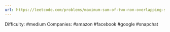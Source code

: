 ```yaml
---
url: https://leetcode.com/problems/maximum-sum-of-two-non-overlapping-subarrays
---
```


Difficulty: #medium
Companies: #amazon #facebook #google #snapchat